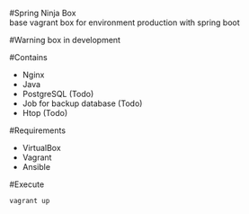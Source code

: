 #Spring Ninja Box        
base vagrant box for environment production with spring boot 


#Warning 
    box in development

#Contains

* Nginx
* Java
* PostgreSQL (Todo)
* Job for backup database (Todo)
* Htop (Todo)

#Requirements
  
  * VirtualBox
  * Vagrant
  * Ansible

#Execute

    vagrant up
    


